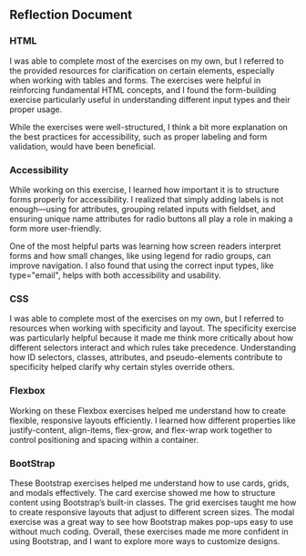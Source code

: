 ## Reflection Document

### HTML

I was able to complete most of the exercises on my own, but I referred to the provided resources for clarification on certain elements, especially when working with tables and forms. The exercises were helpful in reinforcing fundamental HTML concepts, and I found the form-building exercise particularly useful in understanding different input types and their proper usage.

While the exercises were well-structured, I think a bit more explanation on the best practices for accessibility, such as proper labeling and form validation, would have been beneficial.

### Accessibility

While working on this exercise, I learned how important it is to structure forms properly for accessibility. I realized that simply adding labels is not enough—using for attributes, grouping related inputs with fieldset, and ensuring unique name attributes for radio buttons all play a role in making a form more user-friendly.

One of the most helpful parts was learning how screen readers interpret forms and how small changes, like using legend for radio groups, can improve navigation. I also found that using the correct input types, like type="email", helps with both accessibility and usability.

### CSS

I was able to complete most of the exercises on my own, but I referred to resources when working with specificity and layout. The specificity exercise was particularly helpful because it made me think more critically about how different selectors interact and which rules take precedence. Understanding how ID selectors, classes, attributes, and pseudo-elements contribute to specificity helped clarify why certain styles override others.

### Flexbox
Working on these Flexbox exercises helped me understand how to create flexible, responsive layouts efficiently. I learned how different properties like justify-content, align-items, flex-grow, and flex-wrap work together to control positioning and spacing within a container.

### BootStrap
These Bootstrap exercises helped me understand how to use cards, grids, and modals effectively. The card exercise showed me how to structure content using Bootstrap’s built-in classes. The grid exercises taught me how to create responsive layouts that adjust to different screen sizes. The modal exercise was a great way to see how Bootstrap makes pop-ups easy to use without much coding. Overall, these exercises made me more confident in using Bootstrap, and I want to explore more ways to customize designs.
